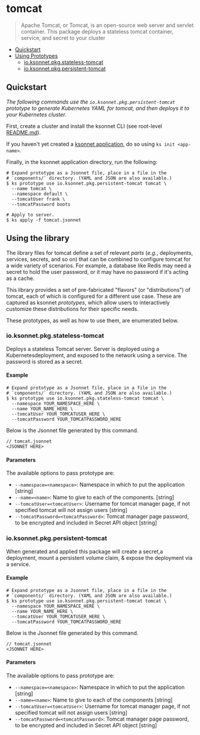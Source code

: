 # tomcat

> Apache Tomcat, or Tomcat, is an open-source web server and servlet container. This package deploys a stateless tomcat container, service, and secret to your cluster

* [Quickstart](#quickstart)
* [Using Prototypes](#using-prototypes)
  * [io.ksonnet.pkg.stateless-tomcat](#io.ksonnet.pkg.stateless-tomcat)
  * [io.ksonnet.pkg.persistent-tomcat](#io.ksonnet.pkg.persistent-tomcat)

## Quickstart

*The following commands use the `io.ksonnet.pkg.persistent-tomcat` prototype to generate Kubernetes YAML for tomcat, and then deploys it to your Kubernetes cluster.*

First, create a cluster and install the ksonnet CLI (see root-level [README.md](rootReadme)).

If you haven't yet created a [ksonnet application](linkToSomewhere), do so using `ks init <app-name>`.

Finally, in the ksonnet application directory, run the following:

```shell
# Expand prototype as a Jsonnet file, place in a file in the
# `components/` directory. (YAML and JSON are also available.)
$ ks prototype use io.ksonnet.pkg.persistent-tomcat tomcat \
  --name tomcat \
  --namespace default \
  --tomcatUser frank \
  --tomcatPassword boots

# Apply to server.
$ ks apply -f tomcat.jsonnet
```

## Using the library

The library files for tomcat define a set of relevant *parts* (_e.g._, deployments, services, secrets, and so on) that can be combined to configure tomcat for a wide variety of scenarios. For example, a database like Redis may need a secret to hold the user password, or it may have no password if it's acting as a cache.

This library provides a set of pre-fabricated "flavors" (or "distributions") of tomcat, each of which is configured for a different use case. These are captured as ksonnet *prototypes*, which allow users to interactively customize these distributions for their specific needs.

These prototypes, as well as how to use them, are enumerated below.

### io.ksonnet.pkg.stateless-tomcat

Deploys a stateless Tomcat server. Server is deployed using a Kubernetesdeployment, and exposed to the network using a service. The password is stored as a secret.

#### Example

```shell
# Expand prototype as a Jsonnet file, place in a file in the
# `components/` directory. (YAML and JSON are also available.)
$ ks prototype use io.ksonnet.pkg.stateless-tomcat tomcat \
  --namespace YOUR_NAMESPACE_HERE \
  --name YOUR_NAME_HERE \
  --tomcatUser YOUR_TOMCATUSER_HERE \
  --tomcatPassword YOUR_TOMCATPASSWORD_HERE
```

Below is the Jsonnet file generated by this command.

```
// tomcat.jsonnet
<JSONNET HERE>
```

#### Parameters

The available options to pass prototype are:

* `--namespace=<namespace>`: Namespace in which to put the application [string]
* `--name=<name>`: Name to give to each of the components. [string]
* `--tomcatUser=<tomcatUser>`: Username for tomcat manager page, if not specified tomcat will not assign users [string]
* `--tomcatPassword=<tomcatPassword>`: Tomcat manager page password, to be encrypted and included in Secret API object [string]
### io.ksonnet.pkg.persistent-tomcat

When generated and applied this package will create a secret,a deployment, mount a persistent volume claim, & expose the deployment via a
service.

#### Example

```shell
# Expand prototype as a Jsonnet file, place in a file in the
# `components/` directory. (YAML and JSON are also available.)
$ ks prototype use io.ksonnet.pkg.persistent-tomcat tomcat \
  --namespace YOUR_NAMESPACE_HERE \
  --name YOUR_NAME_HERE \
  --tomcatUser YOUR_TOMCATUSER_HERE \
  --tomcatPassword YOUR_TOMCATPASSWORD_HERE
```

Below is the Jsonnet file generated by this command.

```
// tomcat.jsonnet
<JSONNET HERE>
```

#### Parameters

The available options to pass prototype are:

* `--namespace=<namespace>`: Namespace in which to put the application [string]
* `--name=<name>`: Name to give to each of the components [string]
* `--tomcatUser=<tomcatUser>`: Username for tomcat manager page, if not specified tomcat will not assign users [string]
* `--tomcatPassword=<tomcatPassword>`: Tomcat manager page password, to be encrypted and included in Secret API object [string]


[rootReadme]: https://github.com/ksonnet/mixins
